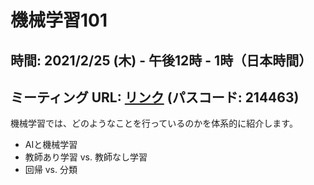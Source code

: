 # 機械学習101

## 時間: 2021/2/25 (木) - 午後12時 - 1時（日本時間）
## ミーティング URL: [リンク](https://us02web.zoom.us/j/331585134?pwd=VGVyeXBRWjFMT2hESFdhSU45Z2d0dz09) (パスコード: 214463)

機械学習では、どのようなことを行っているのかを体系的に紹介します。

- AIと機械学習
- 教師あり学習 vs. 教師なし学習
- 回帰 vs. 分類
